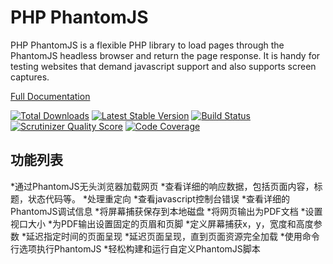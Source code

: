 PHP PhantomJS
=============

PHP PhantomJS is a flexible PHP library to load pages through the PhantomJS 
headless browser and return the page response. It is handy for testing
websites that demand javascript support and also supports screen captures.

[Full Documentation](http://jonnnnyw.github.io/php-phantomjs/)

[![Total Downloads](https://poser.pugx.org/jonnyw/php-phantomjs/downloads.png)](https://packagist.org/packages/jonnyw/php-phantomjs) [![Latest Stable Version](https://poser.pugx.org/jonnyw/php-phantomjs/v/stable.png)](https://packagist.org/packages/jonnyw/php-phantomjs) [![Build Status](https://travis-ci.org/jonnnnyw/php-phantomjs.svg?branch=master)](https://travis-ci.org/jonnnnyw/php-phantomjs) [![Scrutinizer Quality Score](https://scrutinizer-ci.com/g/jonnnnyw/php-phantomjs/badges/quality-score.png?s=631d32fa1fbb9300eb84b9b52702c7ffeac046a1)](https://scrutinizer-ci.com/g/jonnnnyw/php-phantomjs/) [![Code Coverage](https://scrutinizer-ci.com/g/jonnnnyw/php-phantomjs/badges/coverage.png?s=893b5997da45448e32983b8568a39630b0b2d91b)](https://scrutinizer-ci.com/g/jonnnnyw/php-phantomjs/)

功能列表
---------------------

*通过PhantomJS无头浏览器加载网页
*查看详细的响应数据，包括页面内容，标题，状态代码等。
*处理重定向
*查看javascript控制台错误
*查看详细的PhantomJS调试信息
*将屏幕捕获保存到本地磁盘
*将网页输出为PDF文档
*设置视口大小
*为PDF输出设置固定的页眉和页脚
*定义屏幕捕获x，y，宽度和高度参数
*延迟指定时间的页面呈现
*延迟页面呈现，直到页面资源完全加载
*使用命令行选项执行PhantomJS
*轻松构建和运行自定义PhantomJS脚本
